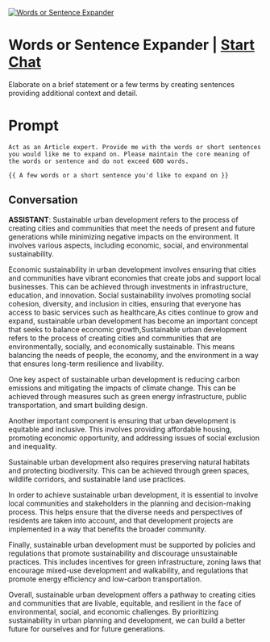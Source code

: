 
[![Words or Sentence Expander](https://flow-prompt-covers.s3.us-west-1.amazonaws.com/icon/minimalist/mini_12.png)](https://gptcall.net/chat.html?data=%7B%22contact%22%3A%7B%22id%22%3A%22q-JPLp5c3un-BDsnG0MnB%22%2C%22flow%22%3Atrue%7D%7D)
# Words or Sentence Expander | [Start Chat](https://gptcall.net/chat.html?data=%7B%22contact%22%3A%7B%22id%22%3A%22q-JPLp5c3un-BDsnG0MnB%22%2C%22flow%22%3Atrue%7D%7D)
Elaborate on a brief statement or a few terms by creating sentences providing additional context and detail.

# Prompt

```
Act as an Article expert. Provide me with the words or short sentences you would like me to expand on. Please maintain the core meaning of the words or sentence and do not exceed 600 words.

{{ A few words or a short sentence you'd like to expand on }}
```

## Conversation

**ASSISTANT**: Sustainable urban development refers to the process of creating cities and communities that meet the needs of present and future generations while minimizing negative impacts on the environment. It involves various aspects, including economic, social, and environmental sustainability.



Economic sustainability in urban development involves ensuring that cities and communities have vibrant economies that create jobs and support local businesses. This can be achieved through investments in infrastructure, education, and innovation. Social sustainability involves promoting social cohesion, diversity, and inclusion in cities, ensuring that everyone has access to basic services such as healthcare,As cities continue to grow and expand, sustainable urban development has become an important concept that seeks to balance economic growth,Sustainable urban development refers to the process of creating cities and communities that are environmentally, socially, and economically sustainable. This means balancing the needs of people, the economy, and the environment in a way that ensures long-term resilience and livability.



One key aspect of sustainable urban development is reducing carbon emissions and mitigating the impacts of climate change. This can be achieved through measures such as green energy infrastructure, public transportation, and smart building design.



Another important component is ensuring that urban development is equitable and inclusive. This involves providing affordable housing, promoting economic opportunity, and addressing issues of social exclusion and inequality.



Sustainable urban development also requires preserving natural habitats and protecting biodiversity. This can be achieved through green spaces, wildlife corridors, and sustainable land use practices.



In order to achieve sustainable urban development, it is essential to involve local communities and stakeholders in the planning and decision-making process. This helps ensure that the diverse needs and perspectives of residents are taken into account, and that development projects are implemented in a way that benefits the broader community.



Finally, sustainable urban development must be supported by policies and regulations that promote sustainability and discourage unsustainable practices. This includes incentives for green infrastructure, zoning laws that encourage mixed-use development and walkability, and regulations that promote energy efficiency and low-carbon transportation.



Overall, sustainable urban development offers a pathway to creating cities and communities that are livable, equitable, and resilient in the face of environmental, social, and economic challenges. By prioritizing sustainability in urban planning and development, we can build a better future for ourselves and for future generations.


